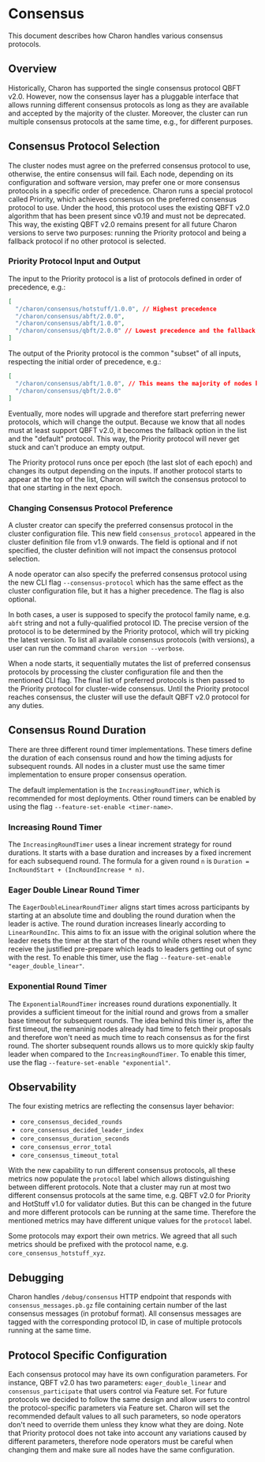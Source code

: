 # Consensus

This document describes how Charon handles various consensus protocols.

## Overview

Historically, Charon has supported the single consensus protocol QBFT v2.0.
However, now the consensus layer has a pluggable interface that allows running different consensus protocols as long as they are available and accepted by the majority of the cluster. Moreover, the cluster can run multiple consensus protocols at the same time, e.g., for different purposes.

## Consensus Protocol Selection

The cluster nodes must agree on the preferred consensus protocol to use, otherwise, the entire consensus will fail.
Each node, depending on its configuration and software version, may prefer one or more consensus protocols in a specific order of precedence.
Charon runs a special protocol called Priority, which achieves consensus on the preferred consensus protocol to use.
Under the hood, this protocol uses the existing QBFT v2.0 algorithm that has been present since v0.19 and must not be deprecated.
This way, the existing QBFT v2.0 remains present for all future Charon versions to serve two purposes: running the Priority protocol and being a fallback protocol if no other protocol is selected.

### Priority Protocol Input and Output

The input to the Priority protocol is a list of protocols defined in order of precedence, e.g.:

```json
[
  "/charon/consensus/hotstuff/1.0.0", // Highest precedence
  "/charon/consensus/abft/2.0.0",
  "/charon/consensus/abft/1.0.0",
  "/charon/consensus/qbft/2.0.0" // Lowest precedence and the fallback since it is always present
]
```

The output of the Priority protocol is the common "subset" of all inputs, respecting the initial order of precedence, e.g.:

```json
[
  "/charon/consensus/abft/1.0.0", // This means the majority of nodes have this protocol available
  "/charon/consensus/qbft/2.0.0"
]
```

Eventually, more nodes will upgrade and therefore start preferring newer protocols, which will change the output. Because we know that all nodes must at least support QBFT v2.0, it becomes the fallback option in the list and the "default" protocol. This way, the Priority protocol will never get stuck and can't produce an empty output.

The Priority protocol runs once per epoch (the last slot of each epoch) and changes its output depending on the inputs. If another protocol starts to appear at the top of the list, Charon will switch the consensus protocol to that one starting in the next epoch.

### Changing Consensus Protocol Preference

A cluster creator can specify the preferred consensus protocol in the cluster configuration file. This new field `consensus_protocol` appeared in the cluster definition file from v1.9 onwards. The field is optional and if not specified, the cluster definition will not impact the consensus protocol selection.

A node operator can also specify the preferred consensus protocol using the new CLI flag `--consensus-protocol` which has the same effect as the cluster configuration file, but it has a higher precedence. The flag is also optional.

In both cases, a user is supposed to specify the protocol family name, e.g. `abft` string and not a fully-qualified protocol ID.
The precise version of the protocol is to be determined by the Priority protocol, which will try picking the latest version.
To list all available consensus protocols (with versions), a user can run the command `charon version --verbose`.

When a node starts, it sequentially mutates the list of preferred consensus protocols by processing the cluster configuration file and then the mentioned CLI flag. The final list of preferred protocols is then passed to the Priority protocol for cluster-wide consensus. Until the Priority protocol reaches consensus, the cluster will use the default QBFT v2.0 protocol for any duties.

## Consensus Round Duration

There are three different round timer implementations. These timers define the duration of each consensus round and how the timing adjusts for subsequent rounds. All nodes in a cluster must use the same timer implementation to ensure proper consensus operation.

The default implementation is the `IncreasingRoundTimer`, which is recommended for most deployments. Other round timers can be enabled by using the flag `--feature-set-enable <timer-name>`.

### Increasing Round Timer

The `IncreasingRoundTimer` uses a linear increment strategy for round durations. It starts with a base duration and increases by a fixed increment for each subsequend round. The formula for a given round `n` is `Duration = IncRoundStart + (IncRoundIncrease * n)`.

### Eager Double Linear Round Timer

The `EagerDoubleLinearRoundTimer` aligns start times across participants by starting at an absolute time and doubling the round duration when the leader is active. The round duration increases linearly according to `LinearRoundInc`. This aims to fix an issue with the original solution where the leader resets the timer at the start of the round while others reset when they receive the justified pre-prepare which leads to leaders getting out of sync with the rest. To enable this timer, use the flag `--feature-set-enable "eager_double_linear"`.

### Exponential Round Timer

The `ExponentialRoundTimer` increases round durations exponentially. It provides a sufficient timeout for the initial round and grows from a smaller base timeout for subsequent rounds. The idea behind this timer is, after the first timeout, the remaninig nodes already had time to fetch their proposals and therefore won't need as much time to reach consensus as for the first round. The shorter subsequent rounds allows us to more quickly skip faulty leader when compared to the `IncreasingRoundTimer`. To enable this timer, use the flag `--feature-set-enable "exponential"`.

## Observability

The four existing metrics are reflecting the consensus layer behavior:

- `core_consensus_decided_rounds`
- `core_consensus_decided_leader_index`
- `core_consensus_duration_seconds`
- `core_consensus_error_total`
- `core_consensus_timeout_total`

With the new capability to run different consensus protocols, all these metrics now populate the `protocol` label which allows distinguishing between different protocols.
Note that a cluster may run at most two different consensus protocols at the same time, e.g. QBFT v2.0 for Priority and HotStuff v1.0 for validator duties. But this can be changed in the future and more different protocols can be running at the same time.
Therefore the mentioned metrics may have different unique values for the `protocol` label.

Some protocols may export their own metrics. We agreed that all such metrics should be prefixed with the protocol name, e.g. `core_consensus_hotstuff_xyz`.

## Debugging

Charon handles `/debug/consensus` HTTP endpoint that responds with `consensus_messages.pb.gz` file containing certain number of the last consensus messages (in protobuf format).
All consensus messages are tagged with the corresponding protocol ID, in case of multiple protocols running at the same time.

## Protocol Specific Configuration

Each consensus protocol may have its own configuration parameters. For instance, QBFT v2.0 has two parameters: `eager_double_linear` and `consensus_participate` that users control via Feature set.
For future protocols we decided to follow the same design and allow users to control the protocol-specific parameters via Feature set.
Charon will set the recommended default values to all such parameters, so node operators don't need to override them unless they know what they are doing. Note that Priority protocol does not take into account any variations caused by different parameters, therefore node operators must be careful when changing them and make sure all nodes have the same configuration.
